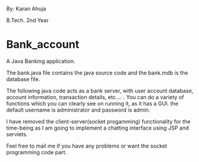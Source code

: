 By: Karan Ahuja

B.Tech. 2nd Year

Bank_account
============

A Java Banking application.

The bank.java file contains the java source code and the bank.mdb is the database file.

The following java code acts as a bank server, with user account database, account information, transaction details, etc…. .
You can do a variety of functions which you can clearly see on running it, as it has a GUI.
the default username is administrator and password is admin.

I have removed the client-server(socket progamming) functionality for the time-being as I am going to implement a
chatting interface using JSP and servlets.

Feel free to mail me if you have any problems or want the socket programming code part.

